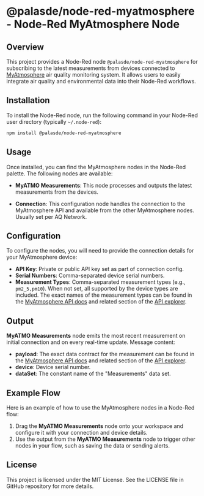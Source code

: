# @palasde/node-red-myatmosphere - Node-Red MyAtmosphere Node

## Overview

This project provides a Node-Red node `@palasde/node-red-myatmosphere` for subscribing to the latest measurements from devices connected to [MyAtmosphere](https://my-atmosphere.net/) air quality monitoring system. It allows users to easily integrate air quality and environmental data into their Node-Red workflows.

## Installation

To install the Node-Red node, run the following command in your Node-Red user directory (typically `~/.node-red`):

```sh
npm install @palasde/node-red-myatmosphere
```

## Usage

Once installed, you can find the MyAtmosphere nodes in the Node-Red palette. The following nodes are available:

- **MyATMO Measurements**: This node processes and outputs the latest measurements from the devices.

- **Connection**: This configuration node handles the connection to the MyAtmosphere API and available from the other MyAtmosphere nodes. Usually set per AQ Network.

## Configuration

To configure the nodes, you will need to provide the connection details for your MyAtmosphere device:

- **API Key**: Private or public API key set as part of connection config.
- **Serial Numbers**: Comma-separated device serial numbers.
- **Measurement Types**: Comma-separated measurement types (e.g., `pm2_5,pm10`). When not set, all supported by the device types are included. The exact names of the measurement types can be found in the [MyAtmosphere API docs](https://my-atmosphere.cloud/measurements/network/api) and related section of the [API explorer](https://api.my-atmosphere.cloud/streams).

## Output

**MyATMO Measurements** node emits the most recent measurement on initial connection and on every real-time update. Message content:

- **payload**: The exact data contract for the measurement can be found in the [MyAtmosphere API docs](https://my-atmosphere.cloud/measurements/network/api) and related section of the [API explorer](https://api.my-atmosphere.cloud/streams).
- **device**: Device serial number.
- **dataSet**: The constant name of the "Measurements" data set.

## Example Flow

Here is an example of how to use the MyAtmosphere nodes in a Node-Red flow:

1. Drag the **MyATMO Measurements** node onto your workspace and configure it with your connection and device details.
2. Use the output from the **MyATMO Measurements** node to trigger other nodes in your flow, such as saving the data or sending alerts.

## License

This project is licensed under the MIT License. See the LICENSE file in GitHub repository for more details.
